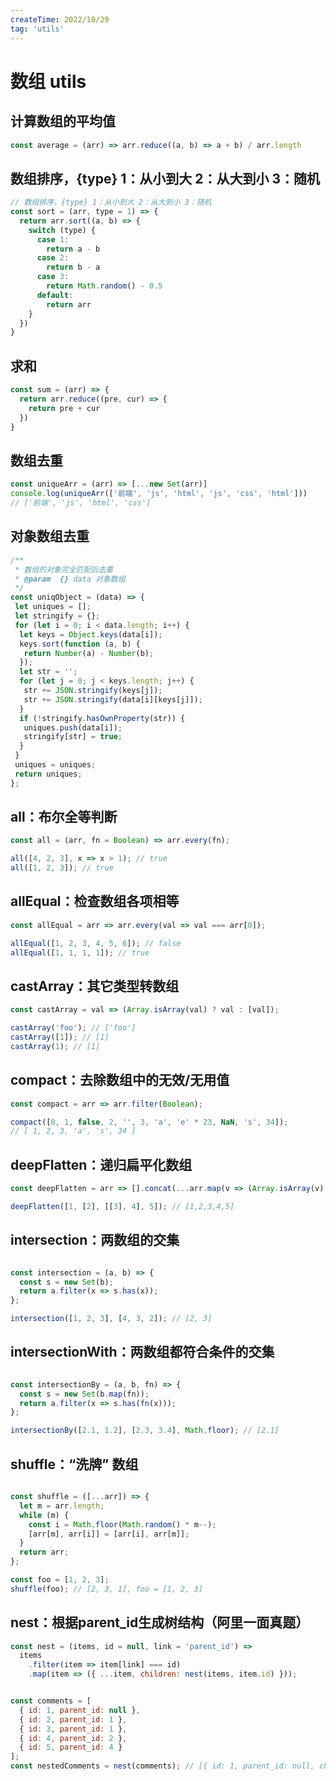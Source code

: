 ```yaml
---
createTime: 2022/10/29
tag: 'utils'
---
```

# 数组 utils

## 计算数组的平均值

```js
const average = (arr) => arr.reduce((a, b) => a + b) / arr.length
```

## 数组排序，{type} 1：从小到大 2：从大到小 3：随机

```js
// 数组排序，{type} 1：从小到大 2：从大到小 3：随机
const sort = (arr, type = 1) => {
  return arr.sort((a, b) => {
    switch (type) {
      case 1:
        return a - b
      case 2:
        return b - a
      case 3:
        return Math.random() - 0.5
      default:
        return arr
    }
  })
}
```

## 求和

```javascript
const sum = (arr) => {
  return arr.reduce((pre, cur) => {
    return pre + cur
  })
}
```

## 数组去重

```javascript
const uniqueArr = (arr) => [...new Set(arr)]
console.log(uniqueArr(['前端', 'js', 'html', 'js', 'css', 'html']))
// ['前端', 'js', 'html', 'css']
```

## 对象数组去重

```js
/**
 * 数组的对象完全匹配后去重
 * @param  {} data 对象数组
 */
const uniqObject = (data) => {
 let uniques = [];
 let stringify = {};
 for (let i = 0; i < data.length; i++) {
  let keys = Object.keys(data[i]);
  keys.sort(function (a, b) {
   return Number(a) - Number(b);
  });
  let str = '';
  for (let j = 0; j < keys.length; j++) {
   str += JSON.stringify(keys[j]);
   str += JSON.stringify(data[i][keys[j]]);
  }
  if (!stringify.hasOwnProperty(str)) {
   uniques.push(data[i]);
   stringify[str] = true;
  }
 }
 uniques = uniques;
 return uniques;
};
```

## all：布尔全等判断

```javascript
const all = (arr, fn = Boolean) => arr.every(fn);

all([4, 2, 3], x => x > 1); // true
all([1, 2, 3]); // true
```

## allEqual：检查数组各项相等

```javascript
const allEqual = arr => arr.every(val => val === arr[0]);

allEqual([1, 2, 3, 4, 5, 6]); // false
allEqual([1, 1, 1, 1]); // true
```

## castArray：其它类型转数组

```javascript
const castArray = val => (Array.isArray(val) ? val : [val]);

castArray('foo'); // ['foo']
castArray([1]); // [1]
castArray(1); // [1]
```

## compact：去除数组中的无效/无用值

```javascript
const compact = arr => arr.filter(Boolean);

compact([0, 1, false, 2, '', 3, 'a', 'e' * 23, NaN, 's', 34]); 
// [ 1, 2, 3, 'a', 's', 34 ]
```

## deepFlatten：递归扁平化数组

```javascript
const deepFlatten = arr => [].concat(...arr.map(v => (Array.isArray(v) ? deepFlatten(v) : v)));

deepFlatten([1, [2], [[3], 4], 5]); // [1,2,3,4,5]
```

## intersection：两数组的交集

```javascript

const intersection = (a, b) => {
  const s = new Set(b);
  return a.filter(x => s.has(x));
};

intersection([1, 2, 3], [4, 3, 2]); // [2, 3]
```

## intersectionWith：两数组都符合条件的交集

```javascript

const intersectionBy = (a, b, fn) => {
  const s = new Set(b.map(fn));
  return a.filter(x => s.has(fn(x)));
};

intersectionBy([2.1, 1.2], [2.3, 3.4], Math.floor); // [2.1]
```

## shuffle：“洗牌” 数组

```javascript

const shuffle = ([...arr]) => {
  let m = arr.length;
  while (m) {
    const i = Math.floor(Math.random() * m--);
    [arr[m], arr[i]] = [arr[i], arr[m]];
  }
  return arr;
};

const foo = [1, 2, 3];
shuffle(foo); // [2, 3, 1], foo = [1, 2, 3]
```

## nest：根据parent_id生成树结构（阿里一面真题）

```javascript
const nest = (items, id = null, link = 'parent_id') =>
  items
    .filter(item => item[link] === id)
    .map(item => ({ ...item, children: nest(items, item.id) }));


const comments = [
  { id: 1, parent_id: null },
  { id: 2, parent_id: 1 },
  { id: 3, parent_id: 1 },
  { id: 4, parent_id: 2 },
  { id: 5, parent_id: 4 }
];
const nestedComments = nest(comments); // [{ id: 1, parent_id: null, children: [...] }]
```
